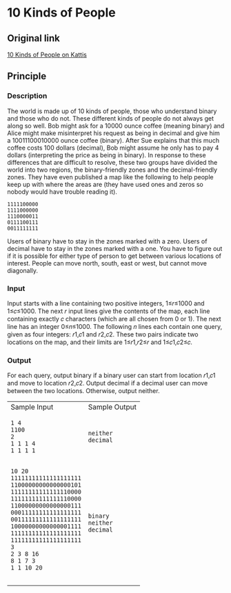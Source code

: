# 10 Kinds of People 

## Original link

[10 Kinds of People on Kattis](https://open.kattis.com/problems/10kindsofpeople)

## Principle 

### Description

The world is made up of 10 kinds of people, those who understand binary and those who do not. These different kinds of people do not always get along so well. Bob might ask for a 10000 ounce coffee (meaning binary) and Alice might make misinterpret his request as being in decimal and give him a 10011100010000 ounce coffee (binary). After Sue explains that this much coffee costs 100 dollars (decimal), Bob might assume he only has to pay 4 dollars (interpreting the price as being in binary). In response to these differences that are difficult to resolve, these two groups have divided the world into two regions, the binary-friendly zones and the decimal-friendly zones. They have even published a map like the following to help people keep up with where the areas are (they have used ones and zeros so nobody would have trouble reading it). 
 ```
1111100000
1111000000
1110000011
0111100111
0011111111
 ```
 Users of binary have to stay in the zones marked with a zero. Users of decimal have to stay in the zones marked with a one. You have to figure out if it is possible for either type of person to get between various locations of interest. People can move north, south, east or west, but cannot move diagonally.

 ### Input

Input starts with a line containing two positive integers, 1≤𝑟≤1000 and 1≤𝑐≤1000. The next 𝑟 input lines give the contents of the map, each line containing exactly 𝑐 characters (which are all chosen from 0 or 1). The next line has an integer 0≤𝑛≤1000. The following 𝑛 lines each contain one query, given as four integers: 𝑟1,𝑐1 and 𝑟2,𝑐2. These two pairs indicate two locations on the map, and their limits are 1≤𝑟1,𝑟2≤𝑟 and 1≤𝑐1,𝑐2≤𝑐.

### Output

For each query, output binary if a binary user can start from location 𝑟1,𝑐1 and move to location 𝑟2,𝑐2. Output decimal if a decimal user can move between the two locations. Otherwise, output neither.

<table>
<tr>
<td>Sample Input</td><td>Sample Output</td>
</tr>
<tr>
<td>

```
1 4
1100
2
1 1 1 4
1 1 1 1
```
</td>
<td>

```
neither
decimal
```
</td>
</tr>
<tr>
<td>

```
10 20
11111111111111111111
11000000000000000101
11111111111111110000
11111111111111110000
11000000000000000111
00011111111111111111
00111111111111111111
10000000000000001111
11111111111111111111
11111111111111111111
3
2 3 8 16
8 1 7 3
1 1 10 20


```
</td><td>

```
binary
neither
decimal
```
</td>
</tr>
</table>